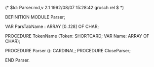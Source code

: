 (* $Id: Parser.md,v 2.1 1992/08/07 15:28:42 grosch rel $ *)

DEFINITION MODULE Parser;



VAR ParsTabName	: ARRAY [0..128] OF CHAR;

PROCEDURE TokenName (Token: SHORTCARD; VAR Name: ARRAY OF CHAR);

PROCEDURE Parser (): CARDINAL;
PROCEDURE CloseParser;

END Parser.
